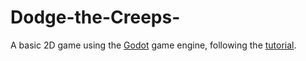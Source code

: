# Dodge-the-Creeps-

A basic 2D game using the [Godot](https://godotengine.org/) game engine, following the [tutorial](https://docs.godotengine.org/en/stable/getting_started/first_2d_game/index.html).